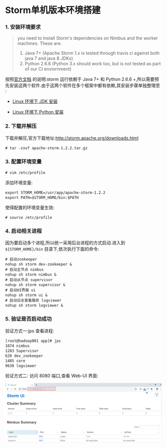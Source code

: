 # Storm单机版本环境搭建

### 1. 安装环境要求

> you need to install Storm's dependencies on Nimbus and the worker machines. These are:
>
> 1. Java 7+ (Apache Storm 1.x is tested through travis ci against both java 7 and java 8 JDKs)
> 2. Python 2.6.6 (Python 3.x should work too, but is not tested as part of our CI enviornment)

按照[官方文档](http://storm.apache.org/releases/1.2.2/Setting-up-a-Storm-cluster.html) 的说明:storm 运行依赖于 Java 7+ 和 Python 2.6.6 +,所以需要预先安装这两个软件.由于这两个软件在多个框架中都有依赖,其安装步骤单独整理至  :

+ [Linux 环境下 JDK 安装](./Linux下JDK安装.md)

+ [Linux 环境下 Python 安装](./Linux下Python安装.md)

  

### 2. 下载并解压

下载并解压,官方下载地址:http://storm.apache.org/downloads.html 

```shell
# tar -zxvf apache-storm-1.2.2.tar.gz
```

### 3. 配置环境变量

```shell
# vim /etc/profile
```

添加环境变量:

```shell
export STORM_HOME=/usr/app/apache-storm-1.2.2
export PATH=$STORM_HOME/bin:$PATH
```

使得配置的环境变量生效:

```shell
# source /etc/profile
```



### 4. 启动相关进程

因为要启动多个进程,所以统一采用后台进程的方式启动.进入到 `${STORM_HOME}/bin` 目录下,依次执行下面的命令:

```shell
# 启动zookeeper
nohup sh storm dev-zookeeper &
# 启动主节点 nimbus
nohup sh storm nimbus &
# 启动从节点 supervisor 
nohup sh storm supervisor &
# 启动UI界面 ui  
nohup sh storm ui &
# 启动日志查看服务 logviewer 
nohup sh storm logviewer &
```



### 5. 验证是否启动成功

验证方式一:jps 查看进程:

```shell
[root@hadoop001 app]# jps
1074 nimbus
1283 Supervisor
620 dev_zookeeper
1485 core
9630 logviewer
```

验证方式二: 访问 8080 端口,查看 Web-UI 界面:

<div align="center"> <img  src="../../pictures/storm-web-ui.png"/> </div>

